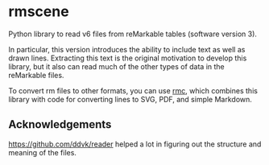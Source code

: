 # rmscene

Python library to read v6 files from reMarkable tables (software version 3).

In particular, this version introduces the ability to include text as well as drawn lines. Extracting this text is the original motivation to develop this library, but it also can read much of the other types of data in the reMarkable files.

To convert rm files to other formats, you can use [rmc](https://github.com/ricklupton/rmc), which combines this library with code for converting lines to SVG, PDF, and simple Markdown.

## Acknowledgements

https://github.com/ddvk/reader helped a lot in figuring out the structure and meaning of the files.
